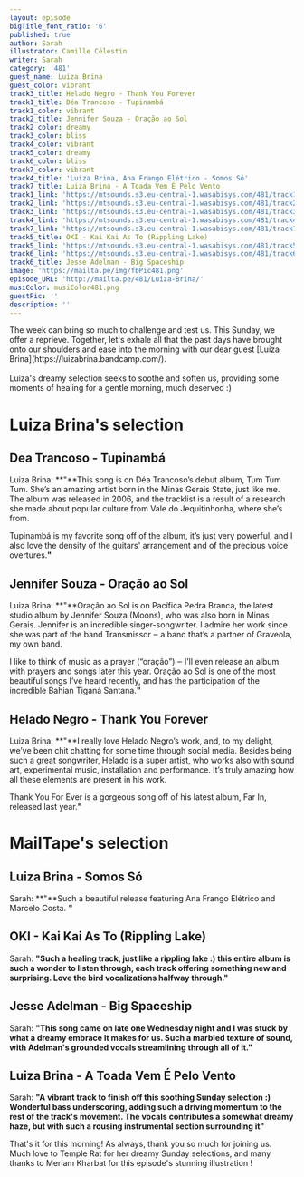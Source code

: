 ```yaml
---
layout: episode
bigTitle_font_ratio: '6'
published: true
author: Sarah
illustrator: Camille Célestin
writer: Sarah
category: '481'
guest_name: Luiza Brina
guest_color: vibrant
track3_title: Helado Negro - Thank You Forever
track1_title: Déa Trancoso - Tupinambá
track1_color: vibrant
track2_title: Jennifer Souza - Oração ao Sol
track2_color: dreamy
track3_color: bliss
track4_color: vibrant
track5_color: dreamy
track6_color: bliss
track7_color: vibrant
track4_title: 'Luiza Brina, Ana Frango Elétrico - Somos Só'
track7_title: Luiza Brina - A Toada Vem É Pelo Vento
track1_link: 'https://mtsounds.s3.eu-central-1.wasabisys.com/481/track1.mp3'
track2_link: 'https://mtsounds.s3.eu-central-1.wasabisys.com/481/track2.mp3'
track3_link: 'https://mtsounds.s3.eu-central-1.wasabisys.com/481/track3.mp3'
track4_link: 'https://mtsounds.s3.eu-central-1.wasabisys.com/481/track4.mp3'
track7_link: 'https://mtsounds.s3.eu-central-1.wasabisys.com/481/track7.mp3'
track5_title: OKI - Kai Kai As To (Rippling Lake)
track5_link: 'https://mtsounds.s3.eu-central-1.wasabisys.com/481/track5.mp3'
track6_link: 'https://mtsounds.s3.eu-central-1.wasabisys.com/481/track6.mp3'
track6_title: Jesse Adelman - Big Spaceship
image: 'https://mailta.pe/img/fbPic481.png'
episode_URL: 'http://mailta.pe/481/Luiza-Brina/'
musiColor: musiColor481.png
guestPic: ''
description: ''
---
```

<p id="introduction"> The week can bring so much to challenge and test us. This Sunday, we offer a reprieve. Together, let's exhale all that the past days have brought onto our shoulders and ease into the morning with our dear guest [Luiza Brina](https://luizabrina.bandcamp.com/).
<br><br>
Luiza's dreamy selection seeks to soothe and soften us, providing some moments of healing for a gentle morning, much deserved :)
</p>

# Luiza Brina's selection

## Dea Trancoso - Tupinambá
Luiza Brina: **"**This song is on Déa Trancoso’s debut album, Tum Tum Tum. She’s an amazing artist born in the Minas Gerais State, just like me. The album was released in 2006, and the tracklist is a result of a research she made about popular culture from Vale do Jequitinhonha, where she’s from.

Tupinambá is my favorite song off of the album, it’s just very powerful, and I also love the density of the guitars' arrangement and of the precious voice overtures.**"**

## Jennifer Souza - Oração ao Sol
Luiza Brina: **"**Oração ao Sol is on Pacífica Pedra Branca, the latest studio album by Jennifer Souza (Moons), who was also born in Minas Gerais. Jennifer is an incredible singer-songwriter. I admire her work since she was part of the band Transmissor ‒ a band that’s a partner of Graveola, my own band.

I like to think of music as a prayer (“oração”) ‒ I’ll even release an album with prayers and songs later this year. Oração ao Sol is one of the most beautiful songs I’ve heard recently, and has the participation of the incredible Bahian Tiganá Santana.**"**

## Helado Negro - Thank You Forever
Luiza Brina: **"**I really love Helado Negro’s work, and, to my delight, we’ve been chit chatting for some time through social media. Besides being such a great songwriter, Helado is a super artist, who works also with sound art, experimental music, installation and performance. It’s truly amazing how all these elements are present in his work.

Thank You For Ever is a gorgeous song off of his latest album, Far In, released last year.**"**

# MailTape's selection

## Luiza Brina - Somos Só
Sarah: **"**Such a beautiful release featuring Ana Frango Elétrico and Marcelo Costa. **"**

## OKI - Kai Kai As To (Rippling Lake)
Sarah: **"**Such a healing track, just like a rippling lake :) this entire album is such a wonder to listen through, each track offering something new and surprising. Love the bird vocalizations halfway through.**"**

## Jesse Adelman - Big Spaceship
Sarah: **"**This song came on late one Wednesday night and I was stuck by what a dreamy embrace it makes for us. Such a marbled texture of sound, with Adelman's grounded vocals streamlining through all of it.**"**

## Luiza Brina - A Toada Vem É Pelo Vento
Sarah: **"**A vibrant track to finish off this soothing Sunday selection :) Wonderful bass underscoring, adding such a driving momentum to the rest of the track's movement. The vocals contributes a somewhat dreamy haze, but with such a rousing instrumental section surrounding it**"**


<p id="outroduction">That's it for this morning! As always, thank you so much for joining us. Much love to Temple Rat for her dreamy Sunday selections, and many thanks to Meriam Kharbat for this episode's stunning illustration !</p>
